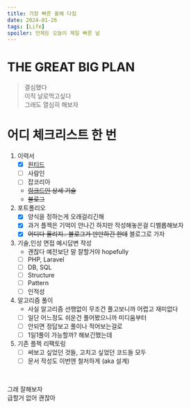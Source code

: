 ```yaml
---
title: 가장 빠른 올해 다짐
date: 2024-01-26
tags: [Life]
spoiler: 언제든 오늘이 제일 빠른 날
---
```


# THE GREAT BIG PLAN
> 결심했다  
> 이직
날로먹고싶다  
그래도 열심히 해보자

# 어디 체크리스트 한 번
1. 이력서
    - [x] [원티드](https://www.wanted.co.kr/community/profile/j8P6yTcE6WqtRxpfstRRKe)
    - [ ] 사람인
    - [ ] 잡코리아
    - ~~[링크드인](https://www.linkedin.com/in/ej-h-b8b2a9203/) 상세 기술~~
    - ~~블로그~~
1. 포트폴리오
    - [x] 양식을 정하는게 오래걸리긴해
    - [x] 과거 플젝은 기억이 안나긴 하지만 작성해놓은걸 디벨롭해보자
    - [x] ~~어디다 올리지.. 블로그가 만만하긴 한데~~ 블로그로 가자
1. 기술,인성 면접 예시답변 작성
    - 괜찮다 예전보단 말 잘할거야 hopefully
    - [ ] PHP, Laravel
    - [ ] DB, SQL
    - [ ] Structure
    - [ ] Pattern
    - [ ] 인적성
1. 알고리즘 풀이
    - 사실 알고리즘 선행없이 무조건 풀고보니까 어렵고 재미없다
    - [ ] 일단 어느정도 쉬운건 풀어봤으니까 미디움부터
    - [ ] 안되면 정답보고 풀이나 적어보는걸로
    - [ ] 1일1풀이 가능할까? 해보긴했는데
1. 기존 플젝 리팩토링
    - [ ] 써보고 싶었던 것들, 고치고 싶었던 코드들 모두
    - [ ] 문서 작성도 이번엔 철저하게 (aka 설계)

&nbsp;

그래 잘해보자  
급할거 없어 괜찮아